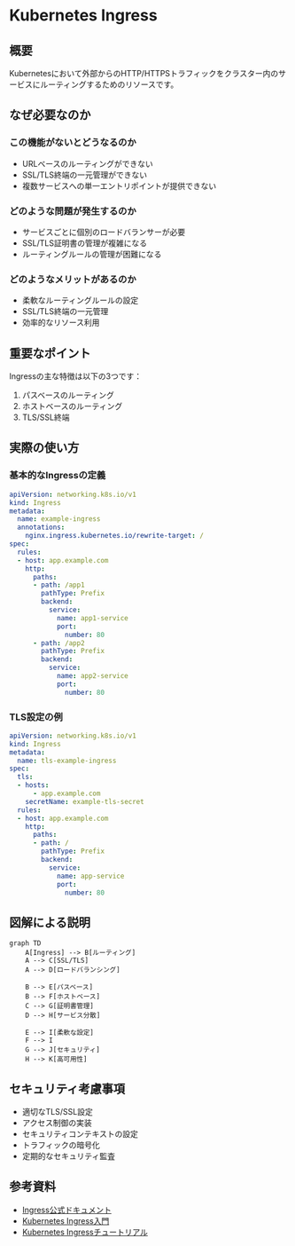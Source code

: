 # Kubernetes Ingress

## 概要
Kubernetesにおいて外部からのHTTP/HTTPSトラフィックをクラスター内のサービスにルーティングするためのリソースです。

## なぜ必要なのか

### この機能がないとどうなるのか
- URLベースのルーティングができない
- SSL/TLS終端の一元管理ができない
- 複数サービスへの単一エントリポイントが提供できない

### どのような問題が発生するのか
- サービスごとに個別のロードバランサーが必要
- SSL/TLS証明書の管理が複雑になる
- ルーティングルールの管理が困難になる

### どのようなメリットがあるのか
- 柔軟なルーティングルールの設定
- SSL/TLS終端の一元管理
- 効率的なリソース利用

## 重要なポイント

Ingressの主な特徴は以下の3つです：

1. パスベースのルーティング
2. ホストベースのルーティング
3. TLS/SSL終端

## 実際の使い方

### 基本的なIngressの定義
```yaml
apiVersion: networking.k8s.io/v1
kind: Ingress
metadata:
  name: example-ingress
  annotations:
    nginx.ingress.kubernetes.io/rewrite-target: /
spec:
  rules:
  - host: app.example.com
    http:
      paths:
      - path: /app1
        pathType: Prefix
        backend:
          service:
            name: app1-service
            port:
              number: 80
      - path: /app2
        pathType: Prefix
        backend:
          service:
            name: app2-service
            port:
              number: 80
```

### TLS設定の例
```yaml
apiVersion: networking.k8s.io/v1
kind: Ingress
metadata:
  name: tls-example-ingress
spec:
  tls:
  - hosts:
      - app.example.com
    secretName: example-tls-secret
  rules:
  - host: app.example.com
    http:
      paths:
      - path: /
        pathType: Prefix
        backend:
          service:
            name: app-service
            port:
              number: 80
```

## 図解による説明

```mermaid
graph TD
    A[Ingress] --> B[ルーティング]
    A --> C[SSL/TLS]
    A --> D[ロードバランシング]
    
    B --> E[パスベース]
    B --> F[ホストベース]
    C --> G[証明書管理]
    D --> H[サービス分散]
    
    E --> I[柔軟な設定]
    F --> I
    G --> J[セキュリティ]
    H --> K[高可用性]
```

## セキュリティ考慮事項

- 適切なTLS/SSL設定
- アクセス制御の実装
- セキュリティコンテキストの設定
- トラフィックの暗号化
- 定期的なセキュリティ監査

## 参考資料

- [Ingress公式ドキュメント](https://kubernetes.io/docs/concepts/services-networking/ingress/)
- [Kubernetes Ingress入門](https://thenewstack.io/kubernetes-ingress-for-beginners/)
- [Kubernetes Ingressチュートリアル](https://www.youtube.com/watch?v=80Ew_fsV4rM)

